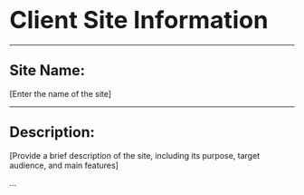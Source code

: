 # <span style="font-size: 1.5em;">Client Site Information</span>

---

## <span style="font-size: 1.2em;">Site Name:</span>
[Enter the name of the site]

---

## <span style="font-size: 1.2em;">Description:</span>
[Provide a brief description of the site, including its purpose, target audience, and main features]

...

